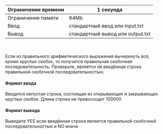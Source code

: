 | Ограничение времени 	| 1 секунда                        	|
|---------------------	|----------------------------------	|
| Ограничение памяти  	| 64Mb                             	|
| Ввод                	| стандартный ввод или input.txt   	|
| Вывод               	| стандартный вывод или output.txt 	|

\
\
Если из правильного арифметического выражения вычеркнуть всё, кроме круглых скобок, то получится правильная скобочная последовательность. Проверьте, является ли введённая строка правильной скобочной последовательностью.

#### Формат ввода ####
Вводится непустая строка, состоящая из открывающих и закрывающих круглых скобок. Длина строки не превосходит 100000

#### Формат вывода ####
Выведите YES если введённая строка является правильной скобочной последовательностью и NO иначе
